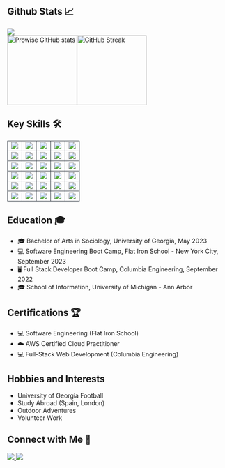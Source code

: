 ## Github Stats 📈
<img src="https://komarev.com/ghpvc/?username=jonrosenblum&base=1000">
<div style="display: flex; flex-wrap: wrap;">
  <img src="https://github-readme-stats-git-masterrstaa-rickstaa.vercel.app/api?username=jonrosenblum&theme=cobalt" alt="Prowise  GitHub stats" height="160px" />
  <img src="https://streak-stats.demolab.com?user=jonrosenblum&theme=cobalt&date_format=M%20j%5B%2C%20Y%5D" alt="GitHub Streak" height="160px" />
</div>

## Key Skills 🛠️

<table>
     <tr>
        <td align="center" style="border:1px solid #3A424A">
            <img src="https://img.shields.io/badge/React.js-%2361DAFB.svg?style=for-the-badge&logo=react&logoColor=white">
            <br>
        </td>
        <td align="center" style="border:1px solid #3A424A">
            <img src="https://img.shields.io/badge/jQuery-0769AD?style=for-the-badge&logo=jquery&logoColor=white">
            <br>
        </td>
        <td align="center" style="border:1px solid #3A424A">
            <img src="https://img.shields.io/badge/Netlify-00C7B7?style=for-the-badge&logo=netlify&logoColor=white">
            <br>
        </td>
           <td align="center" style="border:1px solid #3A424A">
            <img src="https://img.shields.io/badge/Twilio-F22F46?style=for-the-badge&logo=Twilio&logoColor=white">
            <br>
        </td>
        </td>
          <td align="center" style="border:1px solid #3A424A">
            <img src="https://img.shields.io/badge/TypeScript-007ACC?style=for-the-badge&logo=typescript&logoColor=white">
            <br>
        </td>
    </tr>
    <tr>
        <td align="center" style="border:1px solid #3A424A">
            <img src="https://img.shields.io/badge/CSS3-1572B6?style=for-the-badge&logo=css3&logoColor=white">
            <br>
        </td>
        <td align="center" style="border:1px solid #3A424A">
            <img src="https://img.shields.io/badge/HTML-239120?style=for-the-badge&logo=html5&logoColor=white">
            <br>
        </td>
        <td align="center" style="border:1px solid #3A424A">
            <img src="https://img.shields.io/badge/Postman-FF6C37?style=for-the-badge&logo=postman&logoColor=white">
            <br>
        </td>
          <td align="center" style="border:1px solid #3A424A">
            <img src="https://img.shields.io/badge/Figma-F24E1E?style=for-the-badge&logo=figma&logoColor=white">
            <br>
        </td>
        </td>
          <td align="center" style="border:1px solid #3A424A">
            <img src="https://img.shields.io/badge/docker-%230db7ed.svg?style=for-the-badge&logo=docker&logoColor=white">
            <br>
        </td>
    </tr>
    <tr>
        <td align="center" style="border:1px solid #3A424A">
            <img src="https://img.shields.io/badge/Flask-000000?style=for-the-badge&logo=flask&logoColor=white">
            <br>
        </td>
        <td align="center" style="border:1px solid #3A424A">
            <img src="https://img.shields.io/badge/Git-%23F05032.svg?style=for-the-badge&logo=git&logoColor=white">
            <br>
        </td>
        <td align="center" style="border:1px solid #3A424A">
            <img src="https://img.shields.io/badge/Python-14354C?style=for-the-badge&logo=python&logoColor=white">
            <br>
        </td>
          <td align="center" style="border:1px solid #3A424A">
            <img src="https://img.shields.io/badge/dash-008DE4?style=for-the-badge&logo=dash&logoColor=white">
            <br>
        </td>
        </td>
          <td align="center" style="border:1px solid #3A424A">
            <img src="https://img.shields.io/badge/Angular-DD0031?style=for-the-badge&logo=angular&logoColor=white">
            <br>
        </td>
    </tr>
    <tr>
         <td align="center" style="border:1px solid #3A424A">
            <img src="https://img.shields.io/badge/sqlite-%2307405e.svg?style=for-the-badge&logo=sqlite&logoColor=white">
            <br>
        </td>
        <td align="center" style="border:1px solid #3A424A">
            <img src="https://img.shields.io/badge/AWS-%23232F3E.svg?style=for-the-badge&logo=amazon-aws&logoColor=white">
            <br>
        </td>
        <td align="center" style="border:1px solid #3A424A">
            <img src="https://img.shields.io/badge/Node.js-43853D?style=for-the-badge&logo=node.js&logoColor=white">
            <br>
        </td>
          <td align="center" style="border:1px solid #3A424A">
            <img src="https://img.shields.io/badge/Next-black?style=for-the-badge&logo=next.js&logoColor=white">
            <br>
        </td>
        </td>
          <td align="center" style="border:1px solid #3A424A">
            <img src="https://img.shields.io/badge/MongoDB-4EA94B?style=for-the-badge&logo=mongodb&logoColor=white">
            <br>
        </td>
    </tr>
        <tr>
        <td align="center" style="border:1px solid #3A424A">
            <img src="https://img.shields.io/badge/bulma-00D0B1?style=for-the-badge&logo=bulma&logoColor=white">
            <br>
        </td>
        <td align="center" style="border:1px solid #3A424A">
            <img src="https://img.shields.io/badge/numpy-%23013243.svg?style=for-the-badge&logo=numpy&logoColor=white">
            <br>
        </td>
        <td align="center" style="border:1px solid #3A424A">
            <img src="https://img.shields.io/badge/pandas-%23150458.svg?style=for-the-badge&logo=pandas&logoColor=white">
            <br>
        </td>
          <td align="center" style="border:1px solid #3A424A">
            <img src="https://img.shields.io/badge/Plotly-%233F4F75.svg?style=for-the-badge&logo=plotly&logoColor=white">
            <br>
        </td>
        </td>
          <td align="center" style="border:1px solid #3A424A">
            <img src="https://img.shields.io/badge/-selenium-%43B02A?style=for-the-badge&logo=selenium&logoColor=white">
            <br>
        </td>
    </tr>
    <tr>
        <td align="center" style="border:1px solid #3A424A">
            <img src="https://img.shields.io/badge/JavaScript-%23F7DF1E.svg?style=for-the-badge&logo=javascript&logoColor=black">
            <br>
        </td>
        <td align="center" style="border:1px solid #3A424A">
            <img src="https://img.shields.io/badge/PostgreSQL-316192?style=for-the-badge&logo=postgresql&logoColor=white">
            <br>
        </td>
        <td align="center" style="border:1px solid #3A424A">
            <img src="https://img.shields.io/badge/Bootstrap-563D7C?style=for-the-badge&logo=bootstrap&logoColor=white">
            <br>
        </td>
          <td align="center" style="border:1px solid #3A424A">
            <img src="https://img.shields.io/badge/Express.js-404D59?style=for-the-badge&logo=express&logoColor=blue">
            <br>
        </td>
        </td>
          <td align="center" style="border:1px solid #3A424A">
            <img src="https://img.shields.io/badge/json%20web%20tokens-323330?style=for-the-badge&logo=json-web-tokens&logoColor=pink">
            <br>
        </td>
    </tr>
</table>

## Education 🎓

- 🎓 Bachelor of Arts in Sociology, University of Georgia, May 2023
- 💻 Software Engineering Boot Camp, Flat Iron School - New York City, September 2023
- 🖥️ Full Stack Developer Boot Camp, Columbia Engineering, September 2022
- 🎓 School of Information, University of Michigan - Ann Arbor

## Certifications 🏆

- 💻 Software Engineering (Flat Iron School)
- ☁️ AWS Certified Cloud Practitioner
- 💻 Full-Stack Web Development (Columbia Engineering)

## Hobbies and Interests

- University of Georgia Football
- Study Abroad (Spain, London)
- Outdoor Adventures
- Volunteer Work

## Connect with Me 🔗

<a href="mailto:jon.m.rosenblum@gmail.com">
    <img src="https://img.shields.io/badge/Email-%230078D4.svg?style=for-the-badge&logo=gmail&logoColor=white">
</a>
<a href="https://www.linkedin.com/in/jonrosenblum/" target="_blank">
    <img src="https://img.shields.io/badge/LinkedIn-%230077B5.svg?style=for-the-badge&logo=linkedin&logoColor=white">
</a>
